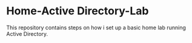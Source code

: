 # Home-Active Directory-Lab

This repository contains steps on how i set up a basic home lab running Active Directory.


 

